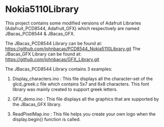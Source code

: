 Nokia5110Library
================

This project contains some modified versions of Adafruit Libraries (Adafruit_PCD8544, Adafruit_GFX)
which respectively are named JBacas_PCD8544 & JBacas_GFX.

The JBacas_PCD8544 Library can be found at: https://github.com/johnbacas/PCD8544_Nokia5110Library.git
The JBacas_GFX Library can be found at: https://github.com/johnbacas/GFX_Library.git

The JBacas_PCD8544 Library contains 3 examples:

1. Display_characters.ino : This file displays all the character-set of the glcd_greek.c file
   which contains 5x7 and 6x8 characters. This font library was mainly created to support greek letters.

2. GFX_demo.ino : This file displays all the graphics that are supported by the JBacas_GFX library.

3. ReadPixelMap.ino : This file helps you create your own logo when the display.begin() function is called.
